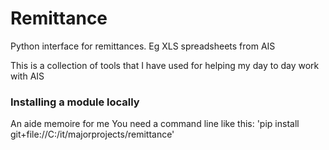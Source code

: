 Remittance
==========

Python interface for remittances. Eg XLS spreadsheets from AIS

This is a collection of tools that I have used for helping my day to day work with AIS

### Installing a module locally

An aide memoire for me You need a command line like this: 'pip install git+file://C:/it/majorprojects/remittance'
